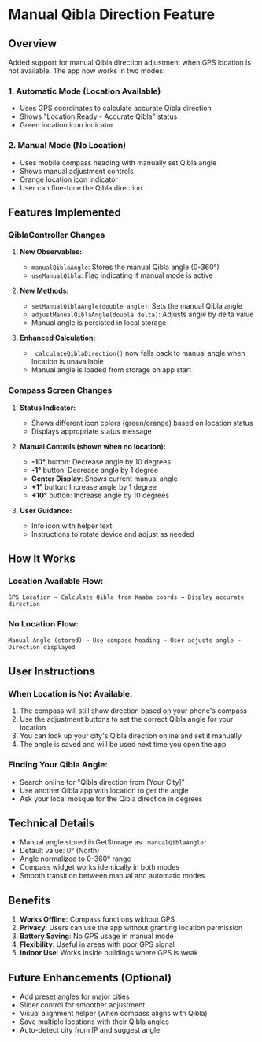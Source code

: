 # Manual Qibla Direction Feature

## Overview

Added support for manual Qibla direction adjustment when GPS location is not available. The app now works in two modes:

### 1. **Automatic Mode (Location Available)**

- Uses GPS coordinates to calculate accurate Qibla direction
- Shows "Location Ready - Accurate Qibla" status
- Green location icon indicator

### 2. **Manual Mode (No Location)**

- Uses mobile compass heading with manually set Qibla angle
- Shows manual adjustment controls
- Orange location icon indicator
- User can fine-tune the Qibla direction

## Features Implemented

### QiblaController Changes

1. **New Observables:**

   - `manualQiblaAngle`: Stores the manual Qibla angle (0-360°)
   - `useManualQibla`: Flag indicating if manual mode is active

2. **New Methods:**

   - `setManualQiblaAngle(double angle)`: Sets the manual Qibla angle
   - `adjustManualQiblaAngle(double delta)`: Adjusts angle by delta value
   - Manual angle is persisted in local storage

3. **Enhanced Calculation:**
   - `_calculateQiblaDirection()` now falls back to manual angle when location is unavailable
   - Manual angle is loaded from storage on app start

### Compass Screen Changes

1. **Status Indicator:**

   - Shows different icon colors (green/orange) based on location status
   - Displays appropriate status message

2. **Manual Controls (shown when no location):**

   - **-10°** button: Decrease angle by 10 degrees
   - **-1°** button: Decrease angle by 1 degree
   - **Center Display**: Shows current manual angle
   - **+1°** button: Increase angle by 1 degree
   - **+10°** button: Increase angle by 10 degrees

3. **User Guidance:**
   - Info icon with helper text
   - Instructions to rotate device and adjust as needed

## How It Works

### Location Available Flow:

```
GPS Location → Calculate Qibla from Kaaba coords → Display accurate direction
```

### No Location Flow:

```
Manual Angle (stored) → Use compass heading → User adjusts angle → Direction displayed
```

## User Instructions

### When Location is Not Available:

1. The compass will still show direction based on your phone's compass
2. Use the adjustment buttons to set the correct Qibla angle for your location
3. You can look up your city's Qibla direction online and set it manually
4. The angle is saved and will be used next time you open the app

### Finding Your Qibla Angle:

- Search online for "Qibla direction from [Your City]"
- Use another Qibla app with location to get the angle
- Ask your local mosque for the Qibla direction in degrees

## Technical Details

- Manual angle stored in GetStorage as `'manualQiblaAngle'`
- Default value: 0° (North)
- Angle normalized to 0-360° range
- Compass widget works identically in both modes
- Smooth transition between manual and automatic modes

## Benefits

1. **Works Offline**: Compass functions without GPS
2. **Privacy**: Users can use the app without granting location permission
3. **Battery Saving**: No GPS usage in manual mode
4. **Flexibility**: Useful in areas with poor GPS signal
5. **Indoor Use**: Works inside buildings where GPS is weak

## Future Enhancements (Optional)

- Add preset angles for major cities
- Slider control for smoother adjustment
- Visual alignment helper (when compass aligns with Qibla)
- Save multiple locations with their Qibla angles
- Auto-detect city from IP and suggest angle
